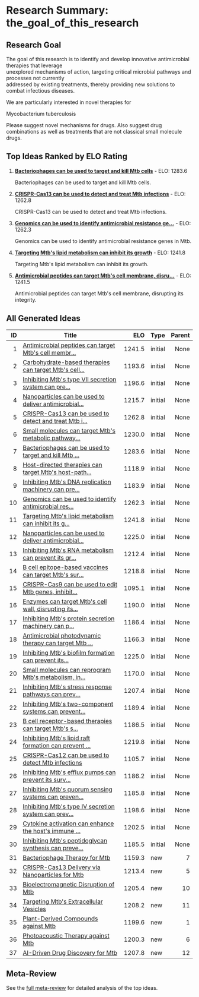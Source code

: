 # Research Summary: the_goal_of_this_research

## Research Goal

The goal of this research is to identify and develop innovative antimicrobial therapies that leverage  
unexplored mechanisms of action, targeting critical microbial pathways and processes not currently     
addressed by existing treatments, thereby providing new solutions to
combat infectious diseases.

We are particularly interested in novel therapies for

Mycobacterium tuberculosis

Please suggest novel mechanisms for drugs.  Also suggest drug combinations
as well as treatments that are not classical small molecule drugs.

## Top Ideas Ranked by ELO Rating

1. **[Bacteriophages can be used to target and kill Mtb cells](idea_7_final.md)** - ELO: 1283.6

   Bacteriophages can be used to target and kill Mtb cells.

2. **[CRISPR-Cas13 can be used to detect and treat Mtb infections](idea_5_final.md)** - ELO: 1262.8

   CRISPR-Cas13 can be used to detect and treat Mtb infections.

3. **[Genomics can be used to identify antimicrobial resistance ge...](idea_10_final.md)** - ELO: 1262.3

   Genomics can be used to identify antimicrobial resistance genes in Mtb.

4. **[Targeting Mtb's lipid metabolism can inhibit its growth](idea_11_final.md)** - ELO: 1241.8

   Targeting Mtb's lipid metabolism can inhibit its growth.

5. **[Antimicrobial peptides can target Mtb's cell membrane, disru...](idea_1_final.md)** - ELO: 1241.5

   Antimicrobial peptides can target Mtb's cell membrane, disrupting its integrity.


## All Generated Ideas

| ID | Title | ELO | Type | Parent |
|---:|---|---:|---|---:|
| 1 | [Antimicrobial peptides can target Mtb's cell membr...](idea_1_final.md) | 1241.5 | initial | None |
| 2 | [Carbohydrate-based therapies can target Mtb's cell...](idea_2_final.md) | 1193.6 | initial | None |
| 3 | [Inhibiting Mtb's type VII secretion system can pre...](idea_3_final.md) | 1196.6 | initial | None |
| 4 | [Nanoparticles can be used to deliver antimicrobial...](idea_4_final.md) | 1215.7 | initial | None |
| 5 | [CRISPR-Cas13 can be used to detect and treat Mtb i...](idea_5_final.md) | 1262.8 | initial | None |
| 6 | [Small molecules can target Mtb's metabolic pathway...](idea_6_final.md) | 1230.0 | initial | None |
| 7 | [Bacteriophages can be used to target and kill Mtb ...](idea_7_final.md) | 1283.6 | initial | None |
| 8 | [Host-directed therapies can target Mtb's host-path...](idea_8_final.md) | 1118.9 | initial | None |
| 9 | [Inhibiting Mtb's DNA replication machinery can pre...](idea_9_final.md) | 1183.9 | initial | None |
| 10 | [Genomics can be used to identify antimicrobial res...](idea_10_final.md) | 1262.3 | initial | None |
| 11 | [Targeting Mtb's lipid metabolism can inhibit its g...](idea_11_final.md) | 1241.8 | initial | None |
| 12 | [Nanoparticles can be used to deliver antimicrobial...](idea_12_final.md) | 1225.0 | initial | None |
| 13 | [Inhibiting Mtb's RNA metabolism can prevent its gr...](idea_13_final.md) | 1212.4 | initial | None |
| 14 | [B cell epitope-based vaccines can target Mtb's sur...](idea_14_final.md) | 1218.8 | initial | None |
| 15 | [CRISPR-Cas9 can be used to edit Mtb genes, inhibit...](idea_15_final.md) | 1095.1 | initial | None |
| 16 | [Enzymes can target Mtb's cell wall, disrupting its...](idea_16_final.md) | 1190.0 | initial | None |
| 17 | [Inhibiting Mtb's protein secretion machinery can p...](idea_17_final.md) | 1186.4 | initial | None |
| 18 | [Antimicrobial photodynamic therapy can target Mtb ...](idea_18_final.md) | 1166.3 | initial | None |
| 19 | [Inhibiting Mtb's biofilm formation can prevent its...](idea_19_final.md) | 1225.0 | initial | None |
| 20 | [Small molecules can reprogram Mtb's metabolism, in...](idea_20_final.md) | 1170.0 | initial | None |
| 21 | [Inhibiting Mtb's stress response pathways can prev...](idea_21_final.md) | 1207.4 | initial | None |
| 22 | [Inhibiting Mtb's two-component systems can prevent...](idea_22_final.md) | 1189.4 | initial | None |
| 23 | [B cell receptor-based therapies can target Mtb's s...](idea_23_final.md) | 1186.5 | initial | None |
| 24 | [Inhibiting Mtb's lipid raft formation can prevent ...](idea_24_final.md) | 1219.8 | initial | None |
| 25 | [CRISPR-Cas12 can be used to detect Mtb infections](idea_25_final.md) | 1105.7 | initial | None |
| 26 | [Inhibiting Mtb's efflux pumps can prevent its surv...](idea_26_final.md) | 1186.2 | initial | None |
| 27 | [Inhibiting Mtb's quorum sensing systems can preven...](idea_27_final.md) | 1185.8 | initial | None |
| 28 | [Inhibiting Mtb's type IV secretion system can prev...](idea_28_final.md) | 1198.6 | initial | None |
| 29 | [Cytokine activation can enhance the host's immune ...](idea_29_final.md) | 1202.5 | initial | None |
| 30 | [Inhibiting Mtb's peptidoglycan synthesis can preve...](idea_30_final.md) | 1185.5 | initial | None |
| 31 | [Bacteriophage Therapy for Mtb](idea_31_final.md) | 1159.3 | new | 7 |
| 32 | [CRISPR-Cas13 Delivery via Nanoparticles for Mtb](idea_32_final.md) | 1213.4 | new | 5 |
| 33 | [Bioelectromagnetic Disruption of Mtb](idea_33_final.md) | 1205.4 | new | 10 |
| 34 | [Targeting Mtb's Extracellular Vesicles](idea_34_final.md) | 1208.2 | new | 11 |
| 35 | [Plant-Derived Compounds against Mtb](idea_35_final.md) | 1199.6 | new | 1 |
| 36 | [Photoacoustic Therapy against Mtb](idea_36_final.md) | 1200.3 | new | 6 |
| 37 | [AI-Driven Drug Discovery for Mtb](idea_37_final.md) | 1207.8 | new | 12 |

## Meta-Review

See the [full meta-review](meta_review.md) for detailed analysis of the top ideas.
